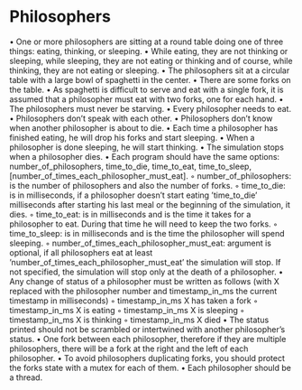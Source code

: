 # Philosophers

• One or more philosophers are sitting at a round table doing one of three things: eating, thinking, or sleeping.
• While eating, they are not thinking or sleeping, while sleeping, they are not eating or thinking and of course, while thinking, they are not eating or sleeping.
• The philosophers sit at a circular table with a large bowl of spaghetti in the center.
• There are some forks on the table.
• As spaghetti is difficult to serve and eat with a single fork, it is assumed that a philosopher must eat with two forks, one for each hand.
• The philosophers must never be starving.
• Every philosopher needs to eat.
• Philosophers don’t speak with each other.
• Philosophers don’t know when another philosopher is about to die.
• Each time a philosopher has finished eating, he will drop his forks and start sleeping.
• When a philosopher is done sleeping, he will start thinking.
• The simulation stops when a philosopher dies.
• Each program should have the same options: number_of_philosophers, time_to_die, time_to_eat, time_to_sleep, [number_of_times_each_philosopher_must_eat].
  ◦ number_of_philosophers: is the number of philosophers and also the number of forks.
  ◦ time_to_die: is in milliseconds, if a philosopher doesn’t start eating ’time_to_die’ milliseconds after starting his last meal or the beginning of the simulation, it dies.
  ◦ time_to_eat: is in milliseconds and is the time it takes for a philosopher to eat. During that time he will need to keep the two forks.
  ◦ time_to_sleep: is in milliseconds and is the time the philosopher will spend sleeping.
  ◦ number_of_times_each_philosopher_must_eat: argument is optional, if all philosophers eat at least ’number_of_times_each_philosopher_must_eat’ the simulation will stop. If not specified, the simulation will stop only at the death of a philosopher.
• Any change of status of a philosopher must be written as follows (with X replaced with the philosopher number and timestamp_in_ms the current timestamp in milliseconds)
  ◦ timestamp_in_ms X has taken a fork
  ◦ timestamp_in_ms X is eating
  ◦ timestamp_in_ms X is sleeping
  ◦ timestamp_in_ms X is thinking
  ◦ timestamp_in_ms X died
• The status printed should not be scrambled or intertwined with another philosopher’s status.
• One fork between each philosopher, therefore if they are multiple philosophers, there will be a fork at the right and the left of each philosopher.
• To avoid philosophers duplicating forks, you should protect the forks state with a mutex for each of them.
• Each philosopher should be a thread.
